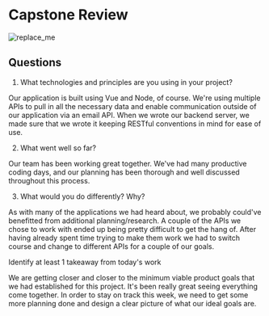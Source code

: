 # Capstone Review

![replace_me](https://codeworks.blob.core.windows.net/public/assets/img/illustrations/placeholder.svg)

## Questions

1. What technologies and principles are you using in your project?

Our application is built using Vue and Node, of course. We're using multiple APIs to pull in all the necessary data and enable communication outside of our application via an email API. When we wrote our backend server, we made sure that we wrote it keeping RESTful conventions in mind for ease of use.

2. What went well so far?

Our team has been working great together. We've had many productive coding days, and our planning has been thorough and well discussed throughout this process.

3. What would you do differently? Why?

As with many of the applications we had heard about, we probably could've benefitted from additional planning/research. A couple of the APIs we chose to work with ended up being pretty difficult to get the hang of. After having already spent time trying to make them work we had to switch course and change to different APIs for a couple of our goals. 


Identify at least 1 takeaway from today's work

We are getting closer and closer to the minimum viable product goals that we had established for this project. It's been really great seeing everything come together. In order to stay on track this week, we need to get some more planning done and design a clear picture of what our ideal goals are.